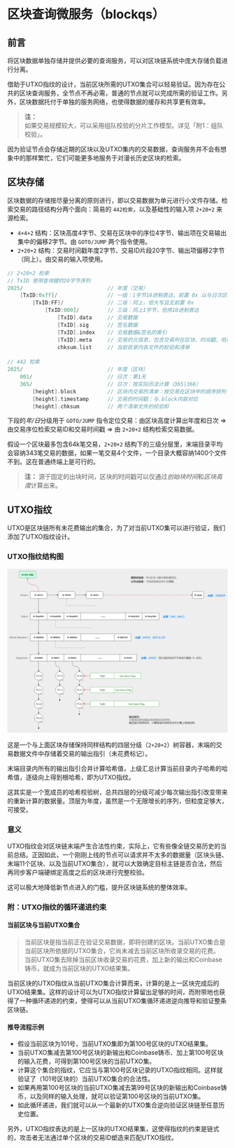 # 区块查询微服务（blockqs）

## 前言

将区块数据单独存储并提供必要的查询服务，可以对区块链系统中庞大存储负载进行分离。

借助于UTXO指纹的设计，当前区块所需的UTXO集合可以轻易验证。因为存在公共的区块查询服务，全节点不再必需，普通的节点就可以完成所需的验证工作。另外，区块数据托付于单独的服务网络，也使得数据的缓存和共享更有效率。

> **注：**<br>
> 如果交易规模较大，可以采用组队校验的分片工作模型。详见「附1：组队校验」。<br>

因为验证节点会存储近期的区块以及UTXO集内的交易数据，查询服务并不会有想象中的那样繁忙，它们可能更多地服务于对漫长历史区块的检索。


## 区块存储

区块数据的存储按尽量分离的原则进行，即以交易数据为单元进行小文件存储。检索交易的路径结构分两个面向：简易的 `442检索`，以及基础性的输入项 `2+20+2` 来源检索。

- `4+4+2` 结构：区块高度4字节、交易在区块中的序位4字节、输出项在交易输出集中的偏移2字节。由 `GOTO/JUMP` 两个指令使用。
- `2+20+2` 结构：交易时间戳年度2字节、交易ID片段20字节、输出项偏移2字节（同上）。由交易的输入项使用。

```go
// 2+20+2 检索
// TxID 使用查询键的20字节序列
2025/                           // 年度（交易）
    [TxID:0xff]/                // 一级：1字节16进制表达，前置 0x 以与日次区分
        [TxID:FF]/              // 二级：同上，但大写且无前置 0x
            [TxID:000]/         // 三级：同上1字节，但用10进制表达
                [TxID].data     // 交易数据
                [TxID].sig      // 签名数据
                [TxID].index    // 交易数据&签名的索引
                [TxID].meta     // 交易的元信息，包含交易所在区块、时间戳、哈希摘要等
                chksum.list     // 当前目录内各文件的校验和清单

// 442 检索
2025/                           // 年度（区块）
    001/                        // 日次：第1天
    365/                        // 日次：按实际历法计算（365|366）
        [height].block          // 区块内交易的清单：按交易在区块中的顺序排列
        [height].timestamp      // 交易的时间戳：与.block内容对应
        [height].chksum         // 两个清单文件的校验和
```

下段的*年/日*分级用于 `GOTO/JUMP` 指令定位交易：由区块高度计算出年度和日次 => 由交易序位检索交易ID和交易时间戳 => 由 `2+20+2` 结构检索交易数据。

假设一个区块最多包含64k笔交易，`2+20+2` 结构下的三级分层里，末端目录平均会容纳343笔交易的数据，如果一笔交易4个文件，一个目录大概容纳1400个文件不到。这在普通终端上是可行的。

> **注：**
> 源于固定的出块时间，区块的时间戳可以仅通过*创始块时间*和*区块高度*计算出来。


## UTXO指纹

UTXO是区块链所有未花费输出的集合，为了对当前UTXO集可以进行验证，我们添加了UTXO指纹设计。


### UTXO指纹结构图

<img src="docs/utxo5hash-1050x780.png" width="1050" alt="UTXO指纹结构" />

这是一个与上面区块存储保持同样结构的四层分级（`2+20+2`）树容器，末端的交易数据文件中存储着交易的输出指引（未花费标记）。

末端目录内所有的输出指引合并计算哈希值，上级汇总计算当前目录内子哈希的哈希值，逐级向上得到根哈希，即为UTXO指纹。

这其实是一个宽成员的哈希校验树，总共四层的分级可减少每次输出指引改变带来的重新计算的数据量。顶层为年度，虽然是一个无限增长的序列，但粒度足够大，可接受。


### 意义

UTXO指纹会对区块链末端产生合法性约束，实际上，它有些像全链交易历史的当前总结。正因如此，一个刚刚上线的节点可以请求并不太多的数据量（区块头链、末端11个区块、以及当前UTXO集合），就可以大致确定目标主链是否合法，然后再同步客户端硬绑定高度之后的区块进行完整校验。

这可以极大地降低新节点进入的门槛，提升区块链系统的整体效率。


### 附：UTXO指纹的循环递进约束

#### 当前区块与当前UTXO集合

> 当前区块是指当前正在验证交易数据，即将创建的区块。当前UTXO集合是当前区块所依据的UTXO集合，它尚未减去当前区块所收录交易的花费。<br>
> 当前UTXO集去除掉当前区块收录交易的花费，加上新的输出和Coinbase铸币，就成为当前区块的UTXO结果集。<br>

当前区块的UTXO指纹从当前UTXO集合计算而来，计算的是上一区块完成后的UTXO结果集。这样的设计可以为UTXO指纹计算留出足够的时间，而附带地也获得了一种循环递进的约束，使得可以从当前UTXO集循环递进逆向推导和验证整条区块链。


#### 推导流程示例

- 假设当前区块为101号，当前UTXO集即为第100号区块的UTXO结果集。
- 当前UTXO集减去第100号区块的新输出和Coinbase铸币、加上第100号区块的输入花费，可得到第100号区块的当前UTXO集。
- 计算这个集合的指纹，它应当与第100号区块记录的UTXO指纹相同。这样就验证了（101号区块的）当前UTXO集合的合法性。
- 如果再用第100号区块的当前UTXO集减去第99号区块的新输出和Coinbase铸币，以及同样的输入处理，就可以验证第100号区块的当前UTXO集。
- 如此循环递进，我们就可以从一个最新的UTXO集合逆向验证区块链至任意历史位置。

另外，UTXO指纹表达的是上一区块的UTXO结果集，这使得指纹的约束是链式的，攻击者无法通过单个区块的交易ID塑造来匹配UTXO指纹。

